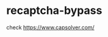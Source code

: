 # recaptcha-bypass
check https://www.capsolver.com/ 



















                                                                                                    